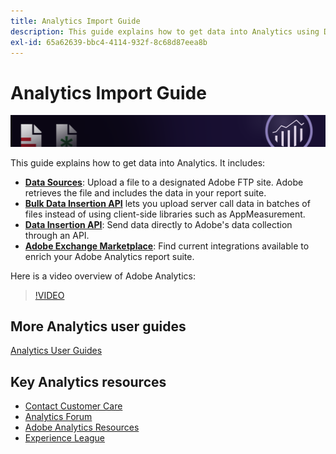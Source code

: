 ```yaml
---
title: Analytics Import Guide
description: This guide explains how to get data into Analytics using Data Sources, Data Insertion API, and Data Connectors.
exl-id: 65a62639-bbc4-4114-932f-8c68d87eea8b
---
```

# Analytics Import Guide

![Banner](../../assets/doc_banner_import.png)

This guide explains how to get data into Analytics. It includes:

* **[Data Sources](data-sources/overview.md)**: Upload a file to a designated Adobe FTP site. Adobe retrieves the file and includes the data in your report suite.
* **[Bulk Data Insertion API](/help/import/bulk-data-insertion-api/bulk-data-insert.md)** lets you upload server call data in batches of files instead of using client-side libraries such as AppMeasurement.
* **[Data Insertion API](c-data-insertion-api/c-data-insertion-api.md)**: Send data directly to Adobe's data collection through an API.
* **[Adobe Exchange Marketplace](https://exchange.adobe.com/experiencecloud.analytics.html#product)**: Find current integrations available to enrich your Adobe Analytics report suite.

Here is a video overview of Adobe Analytics:

>[!VIDEO](https://video.tv.adobe.com/v/27429/?quality=12)

## More Analytics user guides

[Analytics User Guides](https://experienceleague.adobe.com/docs/analytics.html)

## Key Analytics resources

* [Contact Customer Care](https://experienceleague.adobe.com/?support-solution=Analytics#support)
* [Analytics Forum](https://forums.adobe.com/community/experience-cloud/analytics-cloud/analytics)
* [Adobe Analytics Resources](https://forums.adobe.com/message/10660755)
* [Experience League](https://landing.adobe.com/experience-league/)

